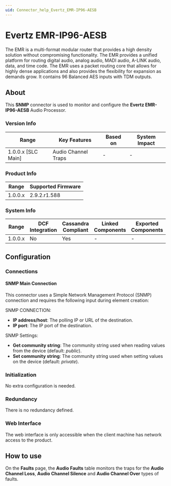 ```yaml
---
uid: Connector_help_Evertz_EMR-IP96-AESB
---
```


# Evertz EMR-IP96-AESB

The EMR is a multi-format modular router that provides a high density solution without compromising functionality. The EMR provides a unified platform for routing digital audio, analog audio, MADI audio, A-LINK audio, data, and time code. The EMR uses a packet routing core that allows for highly dense applications and also provides the flexibility for expansion as demands grow. It contains 96 Balanced AES inputs with TDM outputs.

## About

This **SNMP** connector is used to monitor and configure the **Evertz EMR-IP96-AESB** Audio Processor.

### Version Info

| Range              | Key Features        | Based on | System Impact |
|--------------------|---------------------|----------|---------------|
| 1.0.0.x [SLC Main] | Audio Channel Traps | -        | -             |

### Product Info

| Range     | Supported Firmware     |
|-----------|------------------------|
| 1.0.0.x   | 2.9.2.r1.588           |

### System Info

| Range     | DCF Integration     | Cassandra Compliant     | Linked Components     | Exported Components     |
|-----------|---------------------|-------------------------|-----------------------|-------------------------|
| 1.0.0.x   | No                  | Yes                     | -                     | -                       |

## Configuration

### Connections

#### SNMP Main Connection

This connector uses a Simple Network Management Protocol (SNMP) connection and requires the following input during element creation:

SNMP CONNECTION:

- **IP address/host**: The polling IP or URL of the destination.
- **IP port**: The IP port of the destination.

SNMP Settings:

- **Get community string**: The community string used when reading values from the device (default: *public*).
- **Set community string**: The community string used when setting values on the device (default: *private*).

### Initialization

No extra configuration is needed.

### Redundancy

There is no redundancy defined.

### Web Interface

The web interface is only accessible when the client machine has network access to the product.

## How to use

On the **Faults** page, the **Audio Faults** table monitors the traps for the **Audio Channel Loss**, **Audio Channel Silence** and **Audio Channel Over** types of faults.
